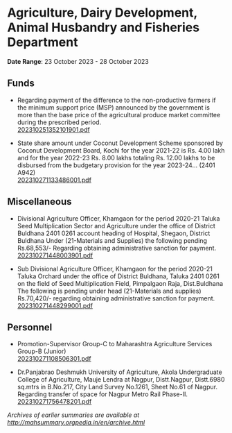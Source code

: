 # Agriculture, Dairy Development, Animal Husbandry and Fisheries Department

**Date Range**: 23 October 2023 - 28 October 2023


## Funds
- Regarding payment of the difference to the non-productive farmers if the minimum support price (MSP) announced by the government is more than the base price of the agricultural produce market committee during the prescribed period.\
  [202310251352101901.pdf](https://gr.maharashtra.gov.in/Site/Upload/Government%20Resolutions/English/202310251352101901.pdf)

- State share amount under Coconut Development Scheme sponsored by Coconut Development Board, Kochi for the year 2021-22 is Rs. 4.00 lakh and for the year 2022-23 Rs. 8.00 lakhs totaling Rs. 12.00 lakhs to be disbursed from the budgetary provision for the year 2023-24... (2401 A942)\
  [202310271133486001.pdf](https://gr.maharashtra.gov.in/Site/Upload/Government%20Resolutions/English/202310271133486001.pdf)

## Miscellaneous
- Divisional Agriculture Officer, Khamgaon for the period 2020-21 Taluka Seed Multiplication Sector and Agriculture under the office of District Buldhana 2401 0261 account heading of Hospital, Shegaon, District Buldhana Under (21-Materials and Supplies) the following pending Rs.68,553/- Regarding obtaining administrative sanction for payment.\
  [202310271448003901.pdf](https://gr.maharashtra.gov.in/Site/Upload/Government%20Resolutions/English/202310271448003901.pdf)

- Sub Divisional Agriculture Officer, Khamgaon for the period 2020-21 Taluka Orchard under the office of District Buldhana, Taluka 2401 0261 on the field of Seed Multiplication Field, Pimpalgaon Raja, Dist.Buldhana The following is pending under head (21-Materials and supplies) Rs.70,420/- regarding obtaining administrative sanction for payment.\
  [202310271448299001.pdf](https://gr.maharashtra.gov.in/Site/Upload/Government%20Resolutions/English/202310271448299001.pdf)

## Personnel
- Promotion-Supervisor Group-C to Maharashtra Agriculture Services Group-B (Junior)\
  [202310271108506301.pdf](https://gr.maharashtra.gov.in/Site/Upload/Government%20Resolutions/English/202310271108506301.pdf)

- Dr.Panjabrao Deshmukh University of Agriculture, Akola Undergraduate College of Agriculture, Mauje Lendra at Nagpur, Distt.Nagpur, Distt.6980 sq.mtrs in B.No.217, City Land Survey No.1261, Sheet No.61 of Nagpur. Regarding transfer of space for Nagpur Metro Rail Phase-II.\
  [202310271756478201.pdf](https://gr.maharashtra.gov.in/Site/Upload/Government%20Resolutions/English/202310271756478201.pdf)


*Archives of earlier summaries are available at http://mahsummary.orgpedia.in/en/archive.html*